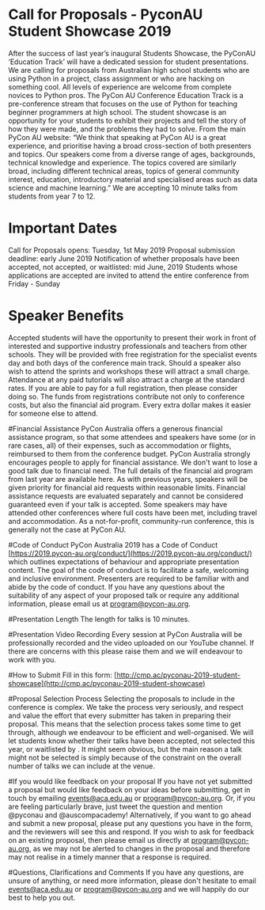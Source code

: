 # Call for Proposals - PyconAU Student Showcase 2019
After the success of last year’s inaugural Students Showcase, the PyConAU ‘Education Track’ will have a dedicated session for student presentations. 
We are calling for proposals from Australian high school students who are using Python in a project, class assignment or who are hacking on something cool. All levels of experience are welcome from complete novices to Python pros. 
The PyCon AU Conference Education Track is a pre-conference stream that focuses on the use of Python for teaching beginner programmers at high school. The student showcase is an opportunity for your students to exhibit their projects and tell the story of how they were made, and the problems they had to solve.
From the main PyCon AU website: 
“We think that speaking at PyCon AU is a great experience, and prioritise having a broad cross-section of both presenters and topics. Our speakers come from a diverse range of ages, backgrounds, technical knowledge and experience. The topics covered are similarly broad, including different technical areas, topics of general community interest, education, introductory material and specialised areas such as data science and machine learning.” 
We are accepting 10 minute talks from students from year 7 to 12. 

# Important Dates
Call for Proposals opens: Tuesday, 1st May 2019
Proposal submission deadline: early June 2019
Notification of whether proposals have been accepted, not accepted, or waitlisted: mid June, 2019
Students whose applications are accepted are invited to attend the entire conference from Friday - Sunday

# Speaker Benefits
Accepted students will have the opportunity to present their work in front of interested and supportive industry professionals and teachers from other schools. They will be provided with free registration for the specialist events day and both days of the conference main track. Should a speaker also wish to attend the sprints and workshops these will attract a small charge. Attendance at any paid tutorials will also attract a charge at the standard rates.
If you are able to pay for a full registration, then please consider doing so. The funds from registrations contribute not only to conference costs, but also the financial aid program. Every extra dollar makes it easier for someone else to attend.

#Financial Assistance
PyCon Australia offers a generous financial assistance program, so that some attendees and speakers have some (or in rare cases, all) of their expenses, such as accommodation or flights, reimbursed to them from the conference budget. PyCon Australia strongly encourages people to apply for financial assistance. We don't want to lose a good talk due to financial need.
The full details of the financial aid program from last year are available here. As with previous years, speakers will be given priority for financial aid requests within reasonable limits. Financial assistance requests are evaluated separately and cannot be considered guaranteed even if your talk is accepted.
Some speakers may have attended other conferences where full costs have been met, including travel and accommodation. As a not-for-profit, community-run conference, this is generally not the case at PyCon AU. 

#Code of Conduct
PyCon Australia 2019 has a Code of Conduct [https://2019.pycon-au.org/conduct/](https://2019.pycon-au.org/conduct/) which outlines expectations of behaviour and appropriate presentation content. The goal of the code of conduct is to facilitate a safe, welcoming and inclusive environment. Presenters are required to be familiar with and abide by the code of conduct. If you have any questions about the suitability of any aspect of your proposed talk or require any additional information, please email us at [program@pycon-au.org](mailto:program@pycon-au.org).

#Presentation Length
The length for talks is 10 minutes. 

#Presentation Video Recording
Every session at PyCon Australia will be professionally recorded and the video uploaded on our YouTube channel. If there are concerns with this please raise them and we will endeavour to work with you.

#How to Submit
Fill in this form: [http://cmp.ac/pyconau-2019-student-showcase](http://cmp.ac/pyconau-2019-student-showcase)

#Proposal Selection Process
Selecting the proposals to include in the conference is complex. We take the process very seriously, and respect and value the effort that every submitter has taken in preparing their proposal. This means that the selection process takes some time to get through, although we endeavour to be efficient and well-organised.
We will let students know whether their talks have been accepted, not selected this year, or waitlisted by .
It might seem obvious, but the main reason a talk might not be selected is simply because of the constraint on the overall number of talks we can include at the venue.

#If you would like feedback on your proposal
If you have not yet submitted a proposal but would like feedback on your ideas before submitting, get in touch by emailing events@aca.edu.au or program@pycon-au.org. Or, if you are feeling particularly brave, just tweet the question and mention @pyconau and @auscompacademy!
Alternatively, if you want to go ahead and submit a new proposal, please put any questions you have in the form, and the reviewers will see this and respond.
If you wish to ask for feedback on an existing proposal, then please email us directly at [program@pycon-au.org](mailto:program@pycon-au.org), as we may not be alerted to changes in the proposal and therefore may not realise in a timely manner that a response is required.

#Questions, Clarifications and Comments
If you have any questions, are unsure of anything, or need more information, please don't hesitate to email events@aca.edu.au or [program@pycon-au.org](mailto:program@pycon-au.org) and we will happily do our best to help you out.
